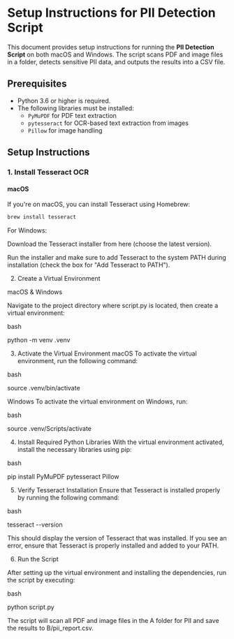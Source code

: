 # Setup Instructions for PII Detection Script

This document provides setup instructions for running the **PII Detection Script** on both macOS and Windows. The script scans PDF and image files in a folder, detects sensitive PII data, and outputs the results into a CSV file.

## Prerequisites

- Python 3.6 or higher is required.
- The following libraries must be installed:
  - `PyMuPDF` for PDF text extraction
  - `pytesseract` for OCR-based text extraction from images
  - `Pillow` for image handling

## Setup Instructions

### 1. Install Tesseract OCR

#### macOS
If you're on macOS, you can install Tesseract using Homebrew:

```bash
brew install tesseract
```

For Windows:

Download the Tesseract installer from here (choose the latest version).

Run the installer and make sure to add Tesseract to the system PATH during installation (check the box for "Add Tesseract to PATH").

2. Create a Virtual Environment

macOS & Windows

Navigate to the project directory where script.py is located, then create a virtual environment:

bash

python -m venv .venv

3. Activate the Virtual Environment
macOS
To activate the virtual environment, run the following command:

bash

source .venv/bin/activate

Windows
To activate the virtual environment on Windows, run:

bash

source .venv/Scripts/activate

4. Install Required Python Libraries
With the virtual environment activated, install the necessary libraries using pip:

bash

pip install PyMuPDF pytesseract Pillow

5. Verify Tesseract Installation
Ensure that Tesseract is installed properly by running the following command:

bash

tesseract --version

This should display the version of Tesseract that was installed. If you see an error, ensure that Tesseract is properly installed and added to your PATH.

6. Run the Script

After setting up the virtual environment and installing the dependencies, run the script by executing:

bash

python script.py

The script will scan all PDF and image files in the A folder for PII and save the results to B/pii_report.csv.